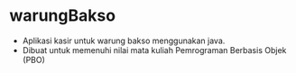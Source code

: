 # warungBakso
- Aplikasi kasir untuk warung bakso menggunakan java.
- Dibuat untuk memenuhi nilai mata kuliah Pemrograman Berbasis Objek (PBO)

